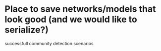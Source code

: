 # Place to save networks/models that look good (and we would like to serialize?)
successfull community detection scenarios